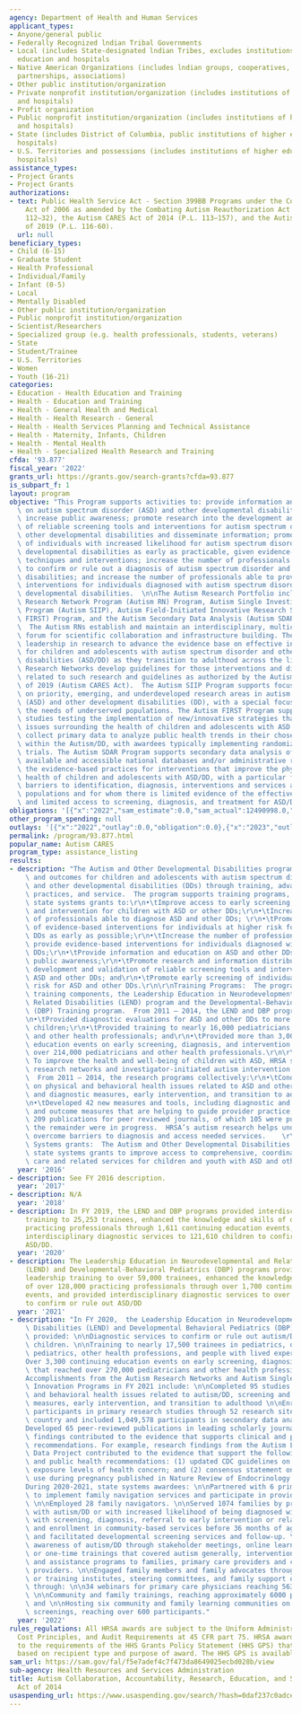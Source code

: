 ```yaml
---
agency: Department of Health and Human Services
applicant_types:
- Anyone/general public
- Federally Recognized lndian Tribal Governments
- Local (includes State-designated lndian Tribes, excludes institutions of higher
  education and hospitals
- Native American Organizations (includes lndian groups, cooperatives, corporations,
  partnerships, associations)
- Other public institution/organization
- Private nonprofit institution/organization (includes institutions of higher education
  and hospitals)
- Profit organization
- Public nonprofit institution/organization (includes institutions of higher education
  and hospitals)
- State (includes District of Columbia, public institutions of higher education and
  hospitals)
- U.S. Territories and possessions (includes institutions of higher education and
  hospitals)
assistance_types:
- Project Grants
- Project Grants
authorizations:
- text: Public Health Service Act - Section 399BB Programs under the Combating Autism
    Act of 2006 as amended by the Combating Autism Reauthorization Act of 2011 (P.L.
    112–32), the Autism CARES Act of 2014 (P.L. 113–157), and the Autism CARES Act
    of 2019 (P.L. 116-60).
  url: null
beneficiary_types:
- Child (6-15)
- Graduate Student
- Health Professional
- Individual/Family
- Infant (0-5)
- Local
- Mentally Disabled
- Other public institution/organization
- Public nonprofit institution/organization
- Scientist/Researchers
- Specialized group (e.g. health professionals, students, veterans)
- State
- Student/Trainee
- U.S. Territories
- Women
- Youth (16-21)
categories:
- Education - Health Education and Training
- Health - Education and Training
- Health - General Health and Medical
- Health - Health Research - General
- Health - Health Services Planning and Technical Assistance
- Health - Maternity, Infants, Children
- Health - Mental Health
- Health - Specialized Health Research and Training
cfda: '93.877'
fiscal_year: '2022'
grants_url: https://grants.gov/search-grants?cfda=93.877
is_subpart_f: 1
layout: program
objective: "This Program supports activities to: provide information and education\
  \ on autism spectrum disorder (ASD) and other developmental disabilities (DD) to\
  \ increase public awareness; promote research into the development and validation\
  \ of reliable screening tools and interventions for autism spectrum disorder and\
  \ other developmental disabilities and disseminate information; promote early screening\
  \ of individuals with increased likelihood for autism spectrum disorder and other\
  \ developmental disabilities as early as practicable, given evidence-based screening\
  \ techniques and interventions; increase the number of professionals who are able\
  \ to confirm or rule out a diagnosis of autism spectrum disorder and other developmental\
  \ disabilities; and increase the number of professionals able to provide evidence-based\
  \ interventions for individuals diagnosed with autism spectrum disorder or other\
  \ developmental disabilities.  \n\nThe Autism Research Portfolio includes the Autism\
  \ Research Network Program (Autism RN) Program, Autism Single Investigator Innovation\
  \ Program (Autism SIIP), Autism Field-Initiated Innovative Research Studies (Autism\
  \ FIRST) Program, and the Autism Secondary Data Analysis (Autism SDAR) Program.\
  \  The Autism RNs establish and maintain an interdisciplinary, multicenter research\
  \ forum for scientific collaboration and infrastructure building. They provide national\
  \ leadership in research to advance the evidence base on effective interventions\
  \ for children and adolescents with autism spectrum disorder and other developmental\
  \ disabilities (ASD/DD) as they transition to adulthood across the lifespan. The\
  \ Research Networks develop guidelines for those interventions and disseminate information\
  \ related to such research and guidelines as authorized by the Autism CARES Act\
  \ of 2019 (Autism CARES Act).  The Autism SIIP Program supports focused research\
  \ on priority, emerging, and underdeveloped research areas in autism spectrum disorder\
  \ (ASD) and other development disabilities (DD), with a special focus on addressing\
  \ the needs of underserved populations. The Autism FIRST Program supports research\
  \ studies testing the implementation of new/innovative strategies that address critical\
  \ issues surrounding the health of children and adolescents with ASD. These studies\
  \ collect primary data to analyze public health trends in their chosen area of focus\
  \ within the Autism/DD, with awardees typically implementing randomized control\
  \ trials. The Autism SDAR Program supports secondary data analysis of existing publicly\
  \ available and accessible national databases and/or administrative records to determine\
  \ the evidence-based practices for interventions that improve the physical and behavioral\
  \ health of children and adolescents with ASD/DD, with a particular focus on addressing\
  \ barriers to identification, diagnosis, interventions and services among underserved\
  \ populations and for whom there is limited evidence of the effectiveness of interventions,\
  \ and limited access to screening, diagnosis, and treatment for ASD/DD."
obligations: '[{"x":"2022","sam_estimate":0.0,"sam_actual":12490998.0,"usa_spending_actual":275000.0},{"x":"2023","sam_estimate":13907828.0,"sam_actual":0.0,"usa_spending_actual":275000.0},{"x":"2024","sam_estimate":13337182.0,"sam_actual":0.0,"usa_spending_actual":0.0}]'
other_program_spending: null
outlays: '[{"x":"2022","outlay":0.0,"obligation":0.0},{"x":"2023","outlay":5896539.49,"obligation":275000.0},{"x":"2024","outlay":0.0,"obligation":0.0}]'
permalink: /program/93.877.html
popular_name: Autism CARES
program_type: assistance_listing
results:
- description: "The Autism and Other Developmental Disabilities program improves care\
    \ and outcomes for children and adolescents with autism spectrum disorder (ASD)\
    \ and other developmental disabilities (DDs) through training, advancing best\
    \ practices, and service.  The program supports training programs, research, and\
    \ state systems grants to:\r\n•\tImprove access to early screening, diagnosis\
    \ and intervention for children with ASD or other DDs;\r\n•\tIncrease the number\
    \ of professionals able to diagnose ASD and other DDs; \r\n•\tPromote the use\
    \ of evidence-based interventions for individuals at higher risk for ASD and other\
    \ DDs as early as possible;\r\n•\tIncrease the number of professionals able to\
    \ provide evidence-based interventions for individuals diagnosed with ASD or other\
    \ DDs;\r\n•\tProvide information and education on ASD and other DDs to increase\
    \ public awareness;\r\n•\tPromote research and information distribution on the\
    \ development and validation of reliable screening tools and interventions for\
    \ ASD and other DDs; and\r\n•\tPromote early screening of individuals at higher\
    \ risk for ASD and other DDs.\r\n\r\nTraining Programs:  The program has two main\
    \ training components, the Leadership Education in Neurodevelopmental and Other\
    \ Related Disabilities (LEND) program and the Developmental-Behavioral Pediatrics\
    \ (DBP) Training program.  From 2011 – 2014, the LEND and DBP programs collectively:\r\
    \n•\tProvided diagnostic evaluations for ASD and other DDs to more than 224,000\
    \ children;\r\n•\tProvided training to nearly 16,000 pediatricians, DBP specialists,\
    \ and other health professionals; and\r\n•\tProvided more than 3,000 continuing\
    \ education events on early screening, diagnosis, and intervention that reached\
    \ over 214,000 pediatricians and other health professionals.\r\n\r\nResearch:\
    \ To improve the health and well-being of children with ASD, HRSA supports five\
    \ research networks and investigator-initiated autism intervention research projects.\
    \  From 2011 – 2014, the research programs collectively:\r\n•\tConducted 57 studies\
    \ on physical and behavioral health issues related to ASD and other DDs, screening\
    \ and diagnostic measures, early intervention, and transition to adulthood; \r\
    \n•\tDeveloped 42 new measures and tools, including diagnostic and screening tools\
    \ and outcome measures that are helping to guide provider practice;\r\n•\tPrepared\
    \ 209 publications for peer reviewed journals, of which 105 were published, and\
    \ the remainder were in progress.  HRSA’s autism research helps underserved populations\
    \ overcome barriers to diagnosis and access needed services.    \r\n\r\nState\
    \ Systems grants:  The Autism and Other Developmental Disabilities program supports\
    \ state systems grants to improve access to comprehensive, coordinated health\
    \ care and related services for children and youth with ASD and other DDs."
  year: '2016'
- description: See FY 2016 description.
  year: '2017'
- description: N/A
  year: '2018'
- description: In FY 2019, the LEND and DBP programs provided interdisciplinary leadership
    training to 25,253 trainees, enhanced the knowledge and skills of over 152,000
    practicing professionals through 1,611 continuing education events, and provided
    interdisciplinary diagnostic services to 121,610 children to confirm or rule out
    ASD/DD.
  year: '2020'
- description: The Leadership Education in Neurodevelopmental and Related Disabilities
    (LEND) and Developmental-Behavioral Pediatrics (DBP) programs provided interdisciplinary
    leadership training to over 59,000 trainees, enhanced the knowledge and skills
    of over 128,000 practicing professionals through over 1,700 continuing education
    events, and provided interdisciplinary diagnostic services to over 115,000 children
    to confirm or rule out ASD/DD
  year: '2021'
- description: "In FY 2020,  the Leadership Education in Neurodevelopmental and Related\
    \ Disabilities (LEND) and Developmental Behavioral Pediatrics (DBP) programs collectively\
    \ provided: \n\nDiagnostic services to confirm or rule out autism/DD to over 115,000\
    \ children. \n\nTraining to nearly 17,500 trainees in pediatrics, developmental-behavioral\
    \ pediatrics, other health professions, and people with lived experience.\n\n\
    Over 3,300 continuing education events on early screening, diagnosis, and services\
    \ that reached over 270,000 pediatricians and other health professionals.\n\n\
    Accomplishments from the Autism Research Networks and Autism Single Investigator\
    \ Innovation Programs in FY 2021 include: \n\nCompleted 95 studies on physical\
    \ and behavioral health issues related to autism/DD, screening and diagnostic\
    \ measures, early intervention, and transition to adulthood \n\nEnrolled 17,857\
    \ participants in primary research studies through 52 research sites across the\
    \ country and included 1,049,578 participants in secondary data analyses \n\n\
    Developed 65 peer-reviewed publications in leading scholarly journals \n\nResearch\
    \ findings contributed to the evidence that supports clinical and public health\
    \ recommendations. For example, research findings from the Autism Longitudinal\
    \ Data Project contributed to the evidence that support the following clinical\
    \ and public health recommendations: (1) updated CDC guidelines on lowering lead\
    \ exposure levels of health concern; and (2) consensus statement on acetaminophen\
    \ use during pregnancy published in Nature Review of Endocrinology.  \n\n \n\n\
    During 2020-2021, state systems awardees: \n\nPartnered with 6 primary care practices\
    \ to implement family navigation services and participate in provider trainings.\
    \ \n\nEmployed 28 family navigators. \n\nServed 1074 families by providing children\
    \ with autism/DD or with increased likelihood of being diagnosed with autism/DD\
    \ with screening, diagnosis, referral to early intervention or related services,\
    \ and enrollment in community-based services before 36 months of age. \n\nPromoted\
    \ and facilitated developmental screening services and follow-up. \n\nIncreased\
    \ awareness of autism/DD through stakeholder meetings, online learning communities,\
    \ or one-time trainings that covered autism generally, intervention services,\
    \ and assistance programs to families, primary care providers and community-based\
    \ providers. \n\nEngaged family members and family advocates through trainings\
    \ or training institutes, steering committees, and family support organizations\
    \ through: \n\n34 webinars for primary care physicians reaching 563 attendees;\
    \ \n\nCommunity and family trainings, reaching approximately 6000 participants;\
    \ and \n\nHosting six community and family learning communities on developmental\
    \ screenings, reaching over 600 participants."
  year: '2022'
rules_regulations: All HRSA awards are subject to the Uniform Administrative Requirements,
  Cost Principles, and Audit Requirements at 45 CFR part 75. HRSA awards are subject
  to the requirements of the HHS Grants Policy Statement (HHS GPS) that are applicable
  based on recipient type and purpose of award. The HHS GPS is available at http://www.hrsa.gov/grants.
sam_url: https://sam.gov/fal/f5e7adef4c7f473da8649025ecbd028b/view
sub-agency: Health Resources and Services Administration
title: Autism Collaboration, Accountability, Research, Education, and Support (CARES)
  Act of 2014
usaspending_url: https://www.usaspending.gov/search/?hash=0daf237c0adce18f3ce164081e5d575c
---
```

